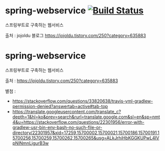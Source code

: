 # spring-webservice [![Build Status](https://travis-ci.org/sh-son/springboot-webservice.svg?branch=master)](https://travis-ci.org/sh-son/springboot-webservice)
스프링부트로 구축하는 웹서비스


출처 : jojoldu 블로그
https://jojoldu.tistory.com/250?category=635883

# spring-webservice
스프링부트로 구축하는 웹서비스


출처 : https://jojoldu.tistory.com/250?category=635883



별첨 : 
  * https://stackoverflow.com/questions/33820638/travis-yml-gradlew-permission-denied?answertab=active#tab-top
  * https://translate.googleusercontent.com/translate_c?depth=1&hl=ko&prev=search&rurl=translate.google.com&sl=en&sp=nmt4&u=https://stackoverflow.com/questions/22301956/error-with-gradlew-usr-bin-env-bash-no-such-file-or-directory/22301957&xid=17259,15700002,15700021,15700186,15700191,15700256,15700259,15700262,15700265&usg=ALkJrhiHbKGGKUPwL4IVpNlNmnLjgurB3w

